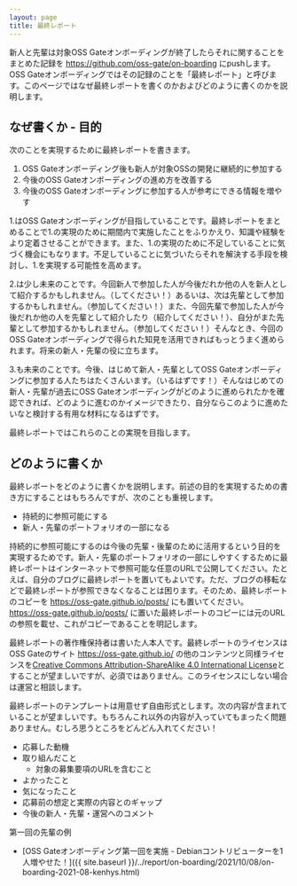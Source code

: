 ```yaml
---
layout: page
title: 最終レポート
---
```


新人と先輩は対象OSS Gateオンボーディングが終了したらそれに関することをまとめた記録を https://github.com/oss-gate/on-boarding にpushします。OSS Gateオンボーディングではその記録のことを「最終レポート」と呼びます。このページではなぜ最終レポートを書くのかおよびどのように書くのかを説明します。

## なぜ書くか - 目的

次のことを実現するために最終レポートを書きます。

  1. OSS Gateオンボーディング後も新人が対象OSSの開発に継続的に参加する
  2. 今後のOSS Gateオンボーディングの進め方を改善する
  3. 今後のOSS Gateオンボーディングに参加する人が参考にできる情報を増やす

1.はOSS Gateオンボーディングが目指していることです。最終レポートをまとめることで1.の実現のために期間内で実施したことをふりかえり、知識や経験をより定着させることができます。また、1.の実現のために不足していることに気づく機会にもなります。不足していることに気づいたらそれを解決する手段を検討し、1.を実現する可能性を高めます。

2.は少し未来のことです。今回新人で参加した人が今後だれか他の人を新人として紹介するかもしれません。（してください！）あるいは、次は先輩として参加するかもしれません。（参加してください！）また、今回先輩で参加した人が今後だれか他の人を先輩として紹介したり（紹介してください！）、自分がまた先輩として参加するかもしれません。（参加してください！）そんなとき、今回のOSS Gateオンボーディングで得られた知見を活用できればもっとうまく進められます。将来の新人・先輩の役に立ちます。

3.も未来のことです。今後、はじめて新人・先輩としてOSS Gateオンボーディングに参加する人たちはたくさんいます。（いるはずです！）そんなはじめての新人・先輩が過去にOSS Gateオンボーディングがどのように進められたかを確認できれば、どのように進むのかイメージできたり、自分ならこのように進めたいなと検討する有用な材料になるはずです。

最終レポートではこれらのことの実現を目指します。

## どのように書くか

最終レポートをどのように書くかを説明します。前述の目的を実現するための書き方にすることはもちろんですが、次のことも重視します。

  * 持続的に参照可能にする
  * 新人・先輩のポートフォリオの一部になる

持続的に参照可能にするのは今後の先輩・後輩のために活用するという目的を実現するためです。新人・先輩のポートフォリオの一部にしやすくするために最終レポートはインターネットで参照可能な任意のURLで公開してください。たとえば、自分のブログに最終レポートを置いてもよいです。ただ、ブログの移転などで最終レポートが参照できなくなることは困ります。そのため、最終レポートのコピーを https://oss-gate.github.io/posts/ にも置いてください。https://oss-gate.github.io/posts/ に置いた最終レポートのコピーには元のURLの参照を載せ、これがコピーであることを明記します。

最終レポートの著作権保持者は書いた人本人です。最終レポートのライセンスはOSS Gateのサイト https://oss-gate.github.io/ の他のコンテンツと同様ライセンスを[Creative Commons Attribution-ShareAlike 4.0 International License](https://creativecommons.org/licenses/by-sa/4.0/)とすることが望ましいですが、必須ではありません。このライセンスにしない場合は運営と相談します。

最終レポートのテンプレートは用意せず自由形式とします。次の内容が含まれていることが望ましいです。もちろんこれ以外の内容が入っていてもまったく問題ありません。むしろ思うところをどんどん入れてください！

  * 応募した動機
  * 取り組んだこと
    * 対象の募集要項のURLを含むこと
  * よかったこと
  * 気になったこと
  * 応募前の想定と実際の内容とのギャップ
  * 今後の新人・先輩・運営へのコメント

第一回の先輩の例
* [OSS Gateオンボーディング第一回を実施 - Debianコントリビューターを1人増やせた！]({{ site.baseurl }}/../report/on-boarding/2021/10/08/on-boarding-2021-08-kenhys.html)

